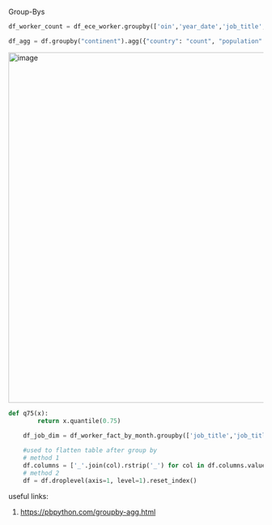 Group-Bys
```python
df_worker_count = df_ece_worker.groupby(['oin','year_date','job_title','hourly_pay_derived'], as_index=False)['user_id'].nunique()
```

```python
df_agg = df.groupby("continent").agg({"country": "count", "population": ["sum", "min", "max"]})
```
<img width="692" alt="image" src="https://user-images.githubusercontent.com/42124199/220915894-a6865aa6-79a1-4156-8b31-0b748fc54405.png">

```python
def q75(x):
        return x.quantile(0.75)

    df_job_dim = df_worker_fact_by_month.groupby(['job_title','job_title_updated'],as_index=False).agg({'hourly_pay_derived':['mean','median',q75,'max']}).round(2)
    
    #used to flatten table after group by
    # method 1
    df.columns = ['_'.join(col).rstrip('_') for col in df.columns.values]
    # method 2
    df = df.droplevel(axis=1, level=1).reset_index()
```
useful links: 
1. https://pbpython.com/groupby-agg.html
